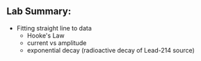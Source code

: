 ## Lab Summary:
- Fitting straight line to data
  - Hooke's Law
  - current vs amplitude
  - exponential decay (radioactive decay of Lead-214 source)
